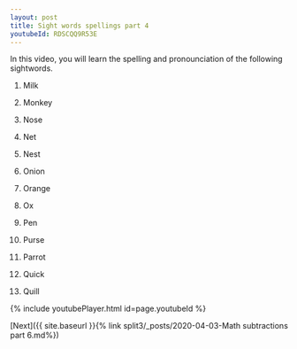 ```yaml
---
layout: post
title: Sight words spellings part 4
youtubeId: RDSCQQ9R53E
---
```

 
In this video, you will learn the spelling and pronounciation of the following sightwords.

1) Milk

2) Monkey

3) Nose

4) Net

5) Nest

6) Onion

7) Orange

8) Ox

9) Pen

10) Purse

11) Parrot

12) Quick

13) Quill



 
{% include youtubePlayer.html id=page.youtubeId %}
 
 

[Next]({{ site.baseurl }}{% link  split3/_posts/2020-04-03-Math subtractions part 6.md%})
 
